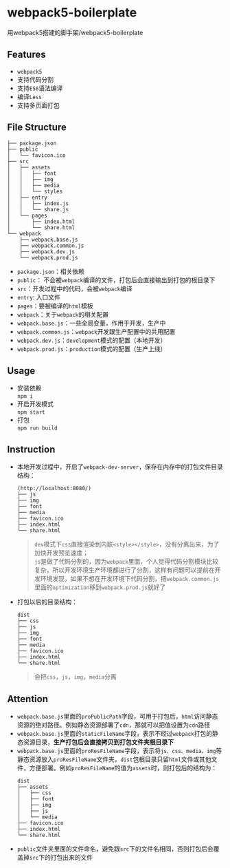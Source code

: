 # webpack5-boilerplate
用webpack5搭建的脚手架/webpack5-boilerplate

## Features
- `webpack5`
- 支持代码分割
- 支持`ES6`语法编译
- 编译`Less`
- 支持多页面打包

## File Structure
```
├── package.json
├── public
│   └── favicon.ico
├── src
│   ├── assets
│   │   ├── font
│   │   ├── img
│   │   ├── media
│   │   └── styles
│   ├── entry
│   │   ├── index.js
│   │   └── share.js
│   └── pages
│       ├── index.html
│       └── share.html
└── webpack
    ├── webpack.base.js
    ├── webpack.common.js
    ├── webpack.dev.js
    └── webpack.prod.js
```  
- `package.json`：相关依赖
- `public`： 不会被`webpack`编译的文件，打包后会直接输出到打包的根目录下
- `src`：开发过程中的代码，会被`webpack`编译
- `entry`: 入口文件
- `pages`：要被编译的`html`模板
- `webpack`：关于`webpack`的相关配置
- `webpack.base.js`：一些全局变量，作用于开发，生产中
- `webpack.common.js`：`webpack`开发跟生产配置中的共用配置
- `webpack.dev.js`：`development`模式的配置（本地开发）
- `webpack.prod.js`：`production`模式的配置（生产上线）

## Usage  
- 安装依赖  
`npm i`  
- 开启开发模式  
`npm start`  
- 打包  
`npm run build`  

## Instruction
- 本地开发过程中，开启了`webpack-dev-server`，保存在内存中的打包文件目录结构：
    ```
    (http://localhost:8080/)
    ├── js
    ├── img
    ├── font
    ├── media
    ├── favicon.ico
    ├── index.html
    └── share.html
    ```  
    > `dev`模式下`css`直接渲染到内联`<style></style>`，没有分离出来，为了加快开发预览速度；  
    `js`是做了代码分割的，因为`webpack`里面，个人觉得代码分割模块比较复杂，所以开发环境生产环境都进行了分割，这样有问题可以提前在开发环境发现，如果不想在开发环境下代码分割，把`webpack.common.js`里面的`optimization`移到`webpack.prod.js`就好了
- 打包以后的目录结构：
    ```
    dist
    ├── css
    ├── js
    ├── img
    ├── font
    ├── media
    ├── favicon.ico
    ├── index.html
    └── share.html
    ```  
    > 会把`css`，`js`，`img`，`media`分离  

## Attention  
- `webpack.base.js`里面的`proPublicPath`字段，可用于打包后，`html`访问静态资源的绝对路径。例如静态资源部署了`cdn`，那就可以把值设置为`cdn`路径
- `webpack.base.js`里面的`staticFileName`字段，表示不经过`webpack`打包的静态资源目录，**生产打包后会直接拷贝到打包文件夹根目录下**
- `webpack.base.js`里面的`proResFileName`字段，表示将`js、css、media、img`等静态资源放入`proResFileName`文件夹，`dist`包根目录只留`html`文件或其他文件，方便部署。例如`proResFileName`的值为`assets`时，则打包后的结构为：  
    ```
    dist
    ├── assets
    │   ├── css
    │   ├── font
    │   ├── img
    │   ├── js
    │   └── media
    ├── favicon.ico
    ├── index.html
    └── share.html
    ```
- `public`文件夹里面的文件命名，避免跟`src`下的文件名相同，否则打包后会覆盖掉`src`下的打包出来的文件



